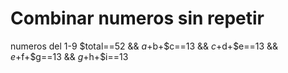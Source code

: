# Combinar numeros sin repetir
numeros del 1-9
$total==52 && $a+$b+$c==13 && $c+$d+$e==13 && $e+$f+$g==13 && $g+$h+$i==13
